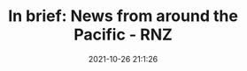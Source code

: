 ---
"title": "In brief: News from around the Pacific - RNZ"
"date": "2021-10-26 21:1:26"
"feed_name": "GOOGLENEWSMINING"
"feed_website": "https://news.google.com/search?q=mining%2Bincident&hl=en-US&gl=US&ceid=US:en"
"feed_rss": "https://news.google.com/rss/search?q=mining%2Bincident&hl=en-US&gl=US&ceid=US:en"
"link": "https://www.rnz.co.nz/international/pacific-news/454332/in-brief-news-from-around-the-pacific"
"source": "{'href': 'https://www.rnz.co.nz', 'title': 'RNZ'}"
"file": "_posts/2021-1-1-7fb6eea064131946521d5be25956d4a06e83ed4f.md"
"accident": "0"
"drilling": "0"
"dead": "0"
"injured": "0"
"arrested": "0"
"place": "unknown place"
"where": "unknown site"
"causes": "unknown"
"place_uri": "unknown place"
---